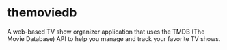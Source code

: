 # themoviedb
A web-based TV show organizer application that uses the TMDB (The Movie Database) API to help you manage and track your favorite TV shows.
